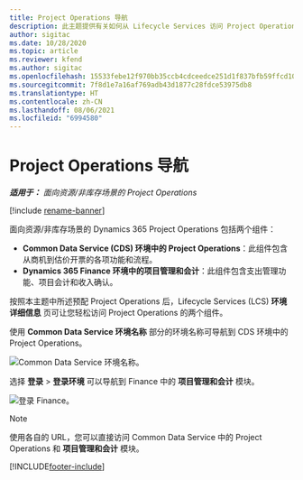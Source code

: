 ```yaml
---
title: Project Operations 导航
description: 此主题提供有关如何从 Lifecycle Services 访问 Project Operations 的信息。
author: sigitac
ms.date: 10/28/2020
ms.topic: article
ms.reviewer: kfend
ms.author: sigitac
ms.openlocfilehash: 15533febe12f970bb35ccb4cdceedce251d1f837bfb59ffcd10e633eec1a3a92
ms.sourcegitcommit: 7f8d1e7a16af769adb43d1877c28fdce53975db8
ms.translationtype: HT
ms.contentlocale: zh-CN
ms.lasthandoff: 08/06/2021
ms.locfileid: "6994580"
---
```

# <a name="navigate-project-operations"></a>Project Operations 导航

_**适用于：** 面向资源/非库存场景的 Project Operations_

[!include [rename-banner](~/includes/cc-data-platform-banner.md)]

面向资源/非库存场景的 Dynamics 365 Project Operations 包括两个组件： 

 - **Common Data Service (CDS) 环境中的 Project Operations**：此组件包含从商机到估价开票的各项功能和流程。 
 - **Dynamics 365 Finance 环境中的项目管理和会计**：此组件包含支出管理功能、项目会计和收入确认。 

按照本主题中所述预配 Project Operations 后，Lifecycle Services (LCS) **环境详细信息** 页可让您轻松访问 Project Operations 的两个组件。  

使用 **Common Data Service 环境名称** 部分的环境名称可导航到 CDS 环境中的 Project Operations。 

  ![Common Data Service 环境名称。](./media/environment-name.PNG)

选择 **登录** > **登录环境** 可以导航到 Finance 中的 **项目管理和会计** 模块。  

   ![登录 Finance。](./media/environment-login.PNG)

> [!NOTE]
> 使用各自的 URL，您可以直接访问 Common Data Service 中的 Project Operations 和 **项目管理和会计** 模块。 


[!INCLUDE[footer-include](../includes/footer-banner.md)]